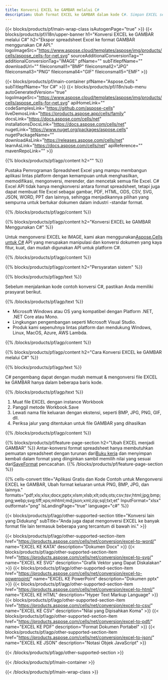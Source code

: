 ```yaml
---
title: Konversi EXCEL ke GAMBAR melalui C#
description: Ubah format EXCEL ke GAMBAR dalam kode C#. Simpan EXCEL sebagai GAMBAR menggunakan C#.
---
```

{{< blocks/products/pf/main-wrap-class isAutogenPage="true" >}}
{{< blocks/products/pf/i18n/upper-banner h1="Konversi EXCEL ke GAMBAR melalui C#" h2="Ekspor spreadsheet Excel ke format GAMBAR menggunakan C# API." logoImageSrc="https://www.aspose.cloud/templates/aspose/img/products/cells/aspose_cells-for-net.svg" sourceAdditionalConversionTag="" additionalConversionTag="IMAGE" pfName="" subTitlepfName="" downloadUrl="" fileiconsmall1="BMP" fileiconsmall2="JPG" fileiconsmall3="PNG" fileiconsmall4="GIF" fileiconsmall5="EMF" >}}

{{< blocks/products/pf/main-container pfName="Aspose.Cells " subTitlepfName="for C#" >}}
{{< blocks/products/pf/i18n/sub-menu autoGeneratedVersion="true" logoImageSrc="https://www.aspose.cloud/templates/aspose/img/products/cells/aspose_cells-for-net.svg" apiHomeLink="" codeSamplesLink="https://github.com/aspose-cells" liveDemosLink="https://products.aspose.app/cells/family" docsLink="https://docs.aspose.com/cells/net" installationsDocsLink="https://docs.aspose.com/cells/net" nugetLink="https://www.nuget.org/packages/aspose.cells" nugetPackageName="" downloadAsLink="https://releases.aspose.com/cells/net" learnAsLink="https://docs.aspose.com/cells/net" apiReference="" mavenRepoLink="" >}}

{{% blocks/products/pf/agp/content h2="" %}}

 Pustaka Pemrograman Spreadsheet Excel yang mampu membangun aplikasi lintas platform dengan kemampuan untuk menghasilkan, memodifikasi, mengonversi, merender, dan mencetak semua file Excel. C# Excel API tidak hanya mengkonversi antara format spreadsheet, tetapi juga dapat membuat file Excel sebagai gambar, PDF, HTML, ODS, CSV, SVG, JSON, WORD, PPT dan lainnya, sehingga menjadikannya pilihan yang sempurna untuk bertukar dokumen dalam industri -standar format.

{{% /blocks/products/pf/agp/content %}}

{{% blocks/products/pf/agp/content h2="Konversi EXCEL ke GAMBAR Menggunakan C#" %}}

 Untuk mengonversi EXCEL ke IMAGE, kami akan menggunakan[Aspose.Cells untuk C#](https://products.aspose.com/cells/net) API yang merupakan manipulasi dan konversi dokumen yang kaya fitur, kuat, dan mudah digunakan API untuk platform C#.

{{% /blocks/products/pf/agp/content %}}


{{% blocks/products/pf/agp/content h2="Persyaratan sistem" %}}

{{% blocks/products/pf/agp/text %}}

 Sebelum menjalankan kode contoh konversi C#, pastikan Anda memiliki prasyarat berikut.
 
{{% /blocks/products/pf/agp/text %}}

-  Microsoft Windows atau OS yang kompatibel dengan Platform .NET, .NET Core atau Mono.
-  Lingkungan pengembangan seperti Microsoft Visual Studio.
-  Produk kami sepenuhnya lintas platform dan mendukung Windows, Linux, MacOS, Azure, AWS Lambda.

{{% /blocks/products/pf/agp/content %}}

{{% blocks/products/pf/agp/content h2="Cara Konversi EXCEL ke GAMBAR melalui C#" %}}

{{% blocks/products/pf/agp/text %}}

 C# pengembang dapat dengan mudah memuat & mengonversi file EXCEL ke GAMBAR hanya dalam beberapa baris kode.

{{% /blocks/products/pf/agp/text %}}

1.  Muat file EXCEL dengan instance Workbook
1.  Panggil metode Workbook.Save
1.  Lewati nama file keluaran dengan ekstensi, seperti BMP, JPG, PNG, GIF, dll.
1.  Periksa jalur yang ditentukan untuk file GAMBAR yang dihasilkan

{{% /blocks/products/pf/agp/content %}}


{{% blocks/products/pf/feature-page-section h2="Ubah EXCEL menjadi GAMBAR" %}}
 Antar-konversi format spreadsheet hanya membutuhkan pemuatan spreadsheet dengan turunan dari[Buku kerja](https://reference.aspose.com/cells/net/aspose.cells/workbook) dan menyimpan kembali dalam format yang diinginkan sambil memilih nilai yang sesuai dari[SaveFormat](https://reference.aspose.com/cells/net/aspose.cells/saveformat) pencacahan.
{{% /blocks/products/pf/feature-page-section %}}


{{% cells-convert title="Aplikasi Gratis dan Kode Contoh untuk Mengonversi EXCEL ke GAMBAR, Ubah format keluaran untuk PNG, BMP, JPG, dan lainnya." formats="pdf;xls;xlsx;docx;pptx;xlsm;xlsb;xlt;ods;ots;csv;tsv;html;jpg;bmp;png;webp;svg;tiff;xps;mhtml;md;json;xml;zip;sql;txt;et" InputFormat="xlsx" outformat="png" IsLandingPage="true" language="c#" %}}
 


{{< blocks/products/pf/agp/other-supported-section title="Konversi lain yang Didukung" subTitle="Anda juga dapat mengonversi EXCEL ke banyak format file lain termasuk beberapa yang tercantum di bawah ini." >}}

{{< blocks/products/pf/agp/other-supported-section-item href="https://products.aspose.com/cells/net/conversion/excel-to-word/" name="EXCEL KE KATA" description="Dokumen Docx" >}}
{{< blocks/products/pf/agp/other-supported-section-item href="https://products.aspose.com/cells/net/conversion/excel-to-svg/" name="EXCEL KE SVG" description="Grafik Vektor yang Dapat Diskalakan" >}}
{{< blocks/products/pf/agp/other-supported-section-item href="https://products.aspose.com/cells/net/conversion/excel-to-powerpoint/" name="EXCEL KE PowerPoint" description="Dokumen pptx" >}}
{{< blocks/products/pf/agp/other-supported-section-item href="https://products.aspose.com/cells/net/conversion/excel-to-html/" name="EXCEL KE HTML" description="Hyper Text Markup Language" >}}
{{< blocks/products/pf/agp/other-supported-section-item href="https://products.aspose.com/cells/net/conversion/excel-to-csv/" name="EXCEL KE CSV" description="Nilai yang Dipisahkan Koma" >}}
{{< blocks/products/pf/agp/other-supported-section-item href="https://products.aspose.com/cells/net/conversion/excel-to-pdf/" name="EXCEL KE PDF" description="Format Dokumen Portabel" >}}
{{< blocks/products/pf/agp/other-supported-section-item href="https://products.aspose.com/cells/net/conversion/excel-to-json/" name="EXCEL KE JSON" description="Notasi Objek JavaScript" >}}

{{< /blocks/products/pf/agp/other-supported-section >}}

{{< /blocks/products/pf/main-container >}}
    
{{< /blocks/products/pf/main-wrap-class >}}

